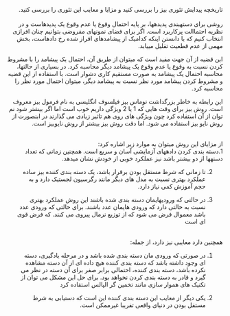 <div dir="rtl">
تاریخچه پیدایش تئوری بیز را بررسی کنید و مزایا و معایب این تئوری را بررسی کنید.
</div>
<br/>

<div dir="rtl">
روشی برای دستهبندی پدیدهها، بر پایه احتمال وقوع یا عدم وقوع یک پدیدهاست و در نظریه احتماالت
پرکاربرد است. اگر برای فضای نمونهای مفروضی بتوانیم چنان افرازی انتخاب کنیم که با دانستن اینکه کدامیک 
از پیشامدهای افراز شده رخ دادهاست، بخش مهمی از عدم قطعیت تقلیل مییابد.

این قضیه از آن جهت مفید است که میتوان از طریق آن، احتمال یک پیشامد را با مشروط کردن نسبت به 
وقوع یا عدم وقوع یک پیشامد دیگر محاسبه کرد. در بسیاری از حالتها، محاسبه احتمال یک پیشامد به صورت
مستقیم کاری دشوار است. با استفاده از این قضیه و مشروط کردن پیشامد مورد نظر نسبت به پیشامد دیگر، 
میتوان احتمال مورد نظر را محاسبه کرد.

این رابطه به خاطر بزرگداشت توماس بیز فیلسوف انگلیسی به نام فرمول بیز معروف است.
روش بیز برای وقت هایی که 1 یا 2 ویژگی داریم خوب است اما اگر بیشتر شود نم توان از آن استفاده کرد چون 
ویژگی های روی هم تاثیر زیادی می گذارند در اینصورت از روش نایو بیز استفاده می شود.
اما دقت روش بیز بیشتر از روش نایوبیز است.
</div>
<br/>
<div dir="rtl">
از مزایای این روش میتوان به موارد زیر اشاره کرد:
<br/>
1.دسته بندی کردن دادههای آزمایشی آسان و سریع است. همچنین زمانی که تعداد دستهها از دو بیشتر 
باشد نیز عملکرد خوبی از خودش نشان میدهد.

2. تا زمانی که شرط مستقل بودن برقرار باشد، یک دسته بندی کننده بیز ساده عملکرد بهتری نسبت به 
مدل های دیگر مانند رگرسیون لجستیک دارد و به حجم آموزش کمی نیاز دارد.

3. در حالتی که ورودیهایمان دسته بندی شده باشند این روش عملکرد بهتری نسبت به حالتی دارد که 
ورودی هایمان عدد باشند. برای حالتی که ورودی عدد باشد معموال فرض می شود که از توزیع نرمال 
پیروی می کنند. که فرض قوی ای است
</div>
<br/>
<div dir="rtl">
همچنین دارد معایبی نیز دارد، از جمله:

1. در صورتی که ورودی مان دسته بندی شده باشد و در مرحله یادگیری، دسته ای وجود داشته باشد که 
دسته بندی کننده هیچ داده ای از آن دسته مشاهده نکرده باشد، دسته بندی کننده، احتمالی برابر 
صفر برای آن دسته در نظر می گیرد و قادر به دسته بندی کردن نخواهد بود. برای حل این مشکل می
توان از تکنیک های هموار سازی مانند تخمین گر الپالس استفاده کرد

2. یکی دیگر از معایب این دسته بندی کننده این است که دستیابی به شرط مستقل بودن در دنیای
واقعی تقریبا غیرممکن است.
</div>
